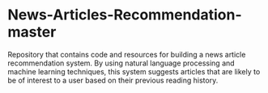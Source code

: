 # News-Articles-Recommendation-master
Repository that contains code and resources for building a news article recommendation system. By using natural language processing and machine learning techniques, this system suggests articles that are likely to be of interest to a user based on their previous reading history.
